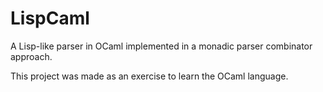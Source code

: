 # LispCaml

A Lisp-like parser in OCaml implemented in a monadic parser combinator approach.

This project was made as an exercise to learn the OCaml language.

